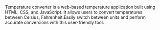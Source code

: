 Temperature converter is a web-based temperature application built using HTML, CSS, and JavaScript. It allows users to convert temperatures between  Celsius, Fahrenheit.Easily switch between units and perform accurate conversions with this user-friendly tool.
